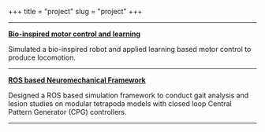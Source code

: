 +++
title = "project"
slug = "project"
+++

___________________________________________________________________________________________________________

   [**Bio-inspired motor control and learning**](https://avnishsachar.github.io/projects/bioinspired-motor-control-learning/)
  
   Simulated a bio-inspired robot and applied learning based motor control to produce locomotion. 


___________________________________________________________________________________________________________



  [**ROS based Neuromechanical Framework**](https://avnishsachar.github.io/projects/neuromechanical-framework/)
  
  Designed a ROS based simulation framework to conduct gait analysis and lesion studies on modular tetrapoda models with closed loop Central Pattern Generator (CPG) controllers.


___________________________________________________________________________________________________________

